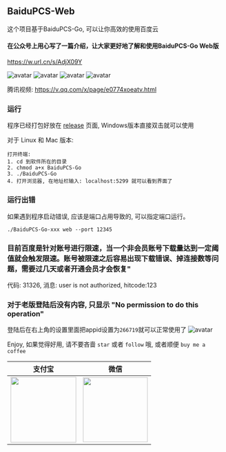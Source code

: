 ## BaiduPCS-Web

这个项目基于BaiduPCS-Go, 可以让你高效的使用百度云

#### 在公众号上用心写了一篇介绍，让大家更好地了解和使用BaiduPCS-Go Web版
https://w.url.cn/s/AdjX09Y

![avatar](https://user-images.githubusercontent.com/8407297/44954655-ba346e00-aed7-11e8-835d-59014e155aa7.png)
![avatar](https://user-images.githubusercontent.com/8407297/44954613-19de4980-aed7-11e8-963e-6366025bd9d7.png)
![avatar](https://user-images.githubusercontent.com/8407297/44954618-2e224680-aed7-11e8-8413-3a092f8ef9b6.png)
![avatar](http://qiniu.zoranjojo.top/20181219175412.png)

腾讯视频: https://v.qq.com/x/page/e0774xoeatv.html

### 运行
程序已经打包好放在 [release](https://github.com/liuzhuoling2011/baidupcs-web/releases) 页面, Windows版本直接双击就可以使用

对于 Linux 和 Mac 版本:
```
打开终端:
1. cd 到软件所在的目录
2. chmod a+x BaiduPCS-Go
3. ./BaiduPCS-Go
4. 打开浏览器, 在地址栏输入: localhost:5299 就可以看到界面了
```

### 运行出错
如果遇到程序启动错误, 应该是端口占用导致的, 可以指定端口运行。

```./BaiduPCS-Go-xxx web --port 12345```

### 目前百度是针对账号进行限速，当一个非会员账号下载量达到一定阈值就会触发限速。账号被限速之后容易出现下载错误、掉连接数等问题，需要过几天或者开通会员才会恢复"
代码: 31326, 消息: user is not authorized, hitcode:123

### 对于老版登陆后没有内容, 只显示 "No permission to do this operation"
登陆后在右上角的设置里面把appid设置为```266719```就可以正常使用了
![avatar](http://oozw0y5q9.bkt.clouddn.com/20180918142033.png)

Enjoy, 如果觉得好用, 请不要吝啬 ```star``` 或者 ```follow``` 哦, 或者顺便 ```buy me a coffee```

|支付宝|微信|
|:-----:|:-----:|
|<img width="152" src="https://i.loli.net/2018/09/11/5b9762ccc140f.png">|<img width="150" src="https://i.loli.net/2018/09/11/5b9762ad8fcb3.png"/>|
